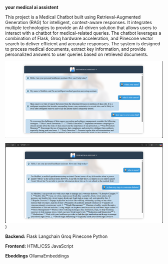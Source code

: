 **your medical ai assistent**

This project is a Medical Chatbot built using Retrieval-Augmented Generation (RAG) for intelligent, context-aware responses. It integrates multiple technologies to provide an AI-driven solution that allows users to interact with a chatbot for medical-related queries. The chatbot leverages a combination of Flask, Groq hardware acceleration, and Pinecone vector search to deliver efficient and accurate responses. The system is designed to process medical documents, extract key information, and provide personalized answers to user queries based on retrieved documents.

![Screenshot](https://github.com/Thaslim42/medibot-RAG-AI-chatbot-medical_assistant/blob/main/Screenshot%202024-11-21%20162409.png?raw=true)

![Screenshot](https://github.com/Thaslim42/medibot-RAG-AI-chatbot-medical_assistant/blob/main/Screenshot%202024-11-21%20162808.png?raw=true))

**Backend:**
Flask
Langchain
Groq
Pinecone
Python

**Frontend:**
HTML/CSS
JavaScript 

**Ebeddings**
OllamaEmbeddings

